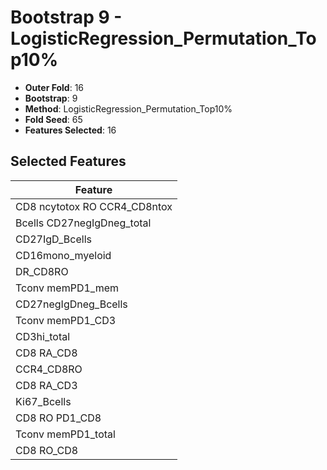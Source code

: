 # Bootstrap 9 - LogisticRegression_Permutation_Top10%

- **Outer Fold**: 16
- **Bootstrap**: 9
- **Method**: LogisticRegression_Permutation_Top10%
- **Fold Seed**: 65
- **Features Selected**: 16

## Selected Features

| Feature |
|---------|
| CD8 ncytotox RO CCR4_CD8ntox |
| Bcells CD27negIgDneg_total |
| CD27IgD_Bcells |
| CD16mono_myeloid |
| DR_CD8RO |
| Tconv memPD1_mem |
| CD27negIgDneg_Bcells |
| Tconv memPD1_CD3 |
| CD3hi_total |
| CD8 RA_CD8 |
| CCR4_CD8RO |
| CD8 RA_CD3 |
| Ki67_Bcells |
| CD8 RO PD1_CD8 |
| Tconv memPD1_total |
| CD8 RO_CD8 |
